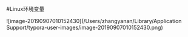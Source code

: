 #Linux环境变量



![image-20190907010152430](/Users/zhangyanan/Library/Application Support/typora-user-images/image-20190907010152430.png)

